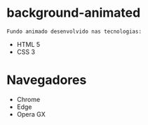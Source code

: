 # background-animated

    Fundo animado desenvolvido nas tecnologias:

- HTML 5
- CSS 3


# Navegadores

- Chrome
- Edge
- Opera GX

